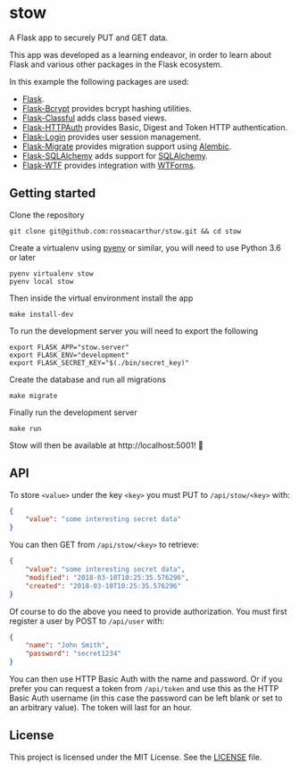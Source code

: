 # stow

A Flask app to securely PUT and GET data.

This app was developed as a learning endeavor, in order to learn about Flask and
various other packages in the Flask ecosystem.

In this example the following packages are used:

- [Flask][flask].
- [Flask-Bcrypt][flask-bcrypt] provides bcrypt hashing utilities.
- [Flask-Classful][flask-classful] adds class based views.
- [Flask-HTTPAuth][flask-httpauth] provides Basic, Digest and Token HTTP authentication.
- [Flask-Login][flask-login] provides user session management.
- [Flask-Migrate][flask-migrate] provides migration support using [Alembic][alembic].
- [Flask-SQLAlchemy][flask-sqlalchemy] adds support for [SQLAlchemy][sqlalchemy].
- [Flask-WTF][flask-wtf] provides integration with [WTForms][wtforms].

## Getting started

Clone the repository
```
git clone git@github.com:rossmacarthur/stow.git && cd stow
```

Create a virtualenv using [pyenv][pyenv] or similar, you will need to use Python
3.6 or later
```
pyenv virtualenv stow
pyenv local stow
```

Then inside the virtual environment install the app
```
make install-dev
```

To run the development server you will need to export the following
```
export FLASK_APP="stow.server"
export FLASK_ENV="development"
export FLASK_SECRET_KEY="$(./bin/secret_key)"
```

Create the database and run all migrations
```
make migrate
```

Finally run the development server
```
make run
```

Stow will then be available at http://localhost:5001! :tada:

## API

To store `<value>` under the key `<key>` you must PUT to `/api/stow/<key>` with:
```json
{
    "value": "some interesting secret data"
}
```

You can then GET from `/api/stow/<key>` to retrieve:
```json
{
    "value": "some interesting secret data",
    "modified": "2018-03-10T10:25:35.576296",
    "created": "2018-03-10T10:25:35.576296"
}
```

Of course to do the above you need to provide authorization. You must first
register a user by POST to `/api/user` with:
```json
{
    "name": "John Smith",
    "password": "secret1234"
}
```

You can then use HTTP Basic Auth with the name and password. Or if you prefer
you can request a token from `/api/token` and use this as the HTTP Basic Auth
username (in this case the password can be left blank or set to an arbitrary
value). The token will last for an hour.

## License

This project is licensed under the MIT License. See the [LICENSE](LICENSE) file.


[alembic]: https://alembic.sqlalchemy.org
[flask]: https://palletsprojects.com/p/flask/
[flask-bcrypt]: https://flask-bcrypt.readthedocs.io
[flask-classful]: http://flask-classful.teracy.org/
[flask-httpauth]:https://flask-httpauth.readthedocs.io
[flask-login]: https://flask-login.readthedocs.io
[flask-migrate]: https://flask-migrate.readthedocs.io
[flask-sqlalchemy]: http://flask-sqlalchemy.pocoo.org
[flask-wtf]: https://flask-wtf.readthedocs.io
[pyenv]: https://github.com/pyenv/pyenv
[pyenv-virtualenv]: https://github.com/pyenv/pyenv-virtualenv
[sqlalchemy]: https://www.sqlalchemy.org/
[wtforms]: https://wtforms.readthedocs.io
